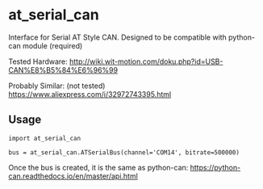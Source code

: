 # at_serial_can

Interface for Serial AT Style CAN. Designed to be compatible with python-can module (required)

Tested Hardware:
http://wiki.wit-motion.com/doku.php?id=USB-CAN%E8%B5%84%E6%96%99

Probably Similar: (not tested)
https://www.aliexpress.com/i/32972743395.html

## Usage

    import at_serial_can
    
    bus = at_serial_can.ATSerialBus(channel='COM14', bitrate=500000)

Once the bus is created, it is the same as python-can:
https://python-can.readthedocs.io/en/master/api.html